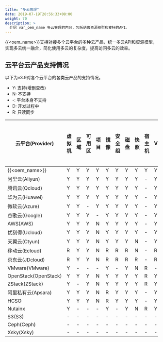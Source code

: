 ```yaml
---
title: "多云管理"
date: 2019-07-19T20:56:33+08:00
weight: 70
description: >
  介绍 var_oem_name 多云管理的内容，包括纳管资源模型和支持的API。
---
```


{{<oem_name>}}支持对接多个云平台的多种云产品，统一多云API和资源模型，实现多云统一融合，简化使用多云的复杂度，提高访问多云的效率。

## 云平台云产品支持情况

以下为v3.9对各个云平台的各类云产品的支持情况。

- Y: 支持(增删查改)
- N: 不支持
- -: 平台本身不支持
- D: 开发过程中
- R: 只读同步

| 云平台(Provider)        | 虚拟机 | 区域 | 可用区 | 项目 | 镜像 | 安全组 | 磁盘 | 快照 | 宿主机 | VPC | 弹性网卡 | 二层网络 | EIP | NAT | 负载均衡 | WAF | DNS | VPC互联 | VPC对等连接 | 路由表 | CDN | IPv6网关 | RDS | MongoDB | 弹性缓存 | 对象存储 | NAS | Kafka | Elasticsearch | 应用程序服务 | 容器 | IAM | 标签 | 操作日志 |
|----------------------|-----|----|-----|----|----|-----|----|----|-----|-----|------|------|-----|-----|------|-----|-----|-------|---------|-----|-----|--------|-----|---------|------|------|-----|-------|---------------|--------|----|-----|----|------|
| {{<oem_name>}}  | Y   | Y  | Y   | Y  | Y  | Y   | Y  | Y  | Y   | Y   | Y    | Y    | Y   | -   | Y    | -   | Y   | -     | -       | Y   | N   | -      | -   | N       | -    | -    | -   | -     | -             | -      | Y  | Y   | Y  | Y    |
| 阿里云(Aliyun)          | Y   | Y  | Y   | Y  | Y  | Y   | Y  | Y  | -   | Y   | R    | -    | Y   | Y   | Y    | R   | Y   | R     | N       | R   | R   | N      | Y   | R       | Y    | Y    | Y   | R     | N             | N      | R  | Y   | Y  | Y    |
| 腾讯云(Qcloud)          | Y   | Y  | Y   | Y  | Y  | Y   | Y  | Y  | -   | Y   | R    | -    | Y   | R   | Y    | N   | Y   | R     | R       | R   | R   | N      | Y   | R       | Y    | Y    | N   | R     | R             | N      | R  | Y   | Y  | Y    |
| 华为云(Huawei)          | Y   | Y  | Y   | Y  | Y  | Y   | Y  | Y  | -   | Y   | R    | -    | Y   | Y   | Y    | N   | N   | N     | R       | R   | N   | N      | Y   | N       | Y    | Y    | Y   | N     | N             | N      | N  | Y   | Y  | Y    |
| 微软云(Azure)           | Y   | Y  | -   | Y  | Y  | Y   | Y  | Y  | -   | Y   | R    | -    | Y   | -   | R    | R   | N   | N     | N       | N   | N   | N      | R   | N       | N    | Y    | N   | N     | N             | R      | R  | Y   | Y  | Y    |
| 谷歌云(Google)          | Y   | Y  | Y   | -  | Y  | Y   | Y  | Y  | -   | Y   | -    | -    | Y   | N   | R    | N   | N   | N     | N       | N   | N   | N      | Y   | N       | N    | Y    | N   | N     | N             | N      | N  | Y   | Y  | N    |
| AWS(AWS)             | Y   | Y  | Y   | N  | Y  | Y   | Y  | Y  | -   | Y   | N    | -    | Y   | R   | Y    | R   | Y   | N     | R       | R   | N   | N      | R   | N       | N    | Y    | N   | N     | N             | N      | N  | Y   | Y  | Y    |
| 优刻得(Ucloud)          | Y   | Y  | Y   | N  | Y  | Y   | Y  | Y  | -   | Y   | Y    | -    | Y   | N   | N    | N   | N   | N     | N       | N   | N   | N      | N   | N       | N    | Y    | N   | N     | N             | N      | N  | N   | N  | N    |
| 天翼云(Ctyun)           | Y   | Y  | Y   | N  | Y  | Y   | Y  | N  | -   | Y   | N    | -    | Y   | N   | N    | N   | N   | N     | N       | N   | N   | N      | N   | N       | N    | N    | N   | N     | N             | N      | N  | N   | N  | N    |
| 移动云(Ecloud)          | R   | Y  | Y   | N  | R  | R   | R  | N  | -   | R   | -    | -    | R   | N   | N    | N   | N   | N     | N       | N   | N   | N      | N   | N       | N    | N    | N   | N     | N             | N      | N  | N   | N  | N    |
| 京东云(JDcloud)         | R   | Y  | Y   | N  | R  | R   | R  | R  | -   | R   | N    | -    | R   | N   | N    | N   | N   | N     | N       | N   | N   | N      | N   | N       | N    | N    | N   | N     | N             | N      | N  | N   | N  |      |
| VMware(VMware)       | Y   | -  | -   | -  | Y  | -   | Y  | N  | R   | -   | -    | -    | -   | -   | -    | -   | -   | -     | -       | -   | N   | N      | -   | N       | -    | -    | -   | N     | -             | -      | N  | -   | N  | -    |
| OpenStack(OpenStack) | Y   | Y  | Y   | N  | Y  | Y   | Y  | Y  | R   | Y   | R    | -    | Y   | N   | Y    | -   | N   | -     | -       | R   | N   | N      | -   | N       | -    | N    | N   | N     | -             | -      | N  | N   | Y  | N    |
| ZStack(ZStack)       | Y   | -  | Y   | N  | Y  | Y   | Y  | Y  | R   | Y   | R    | -    | Y   | -   | N    | -   | N   | -     | -       | N   | N   | N      | -   | N       | -    | -    | N   | N     | -             | -      | N  | N   | N  | N    |
| 阿里私有云(Apsara)        | Y   | Y  | Y   | N  | R  | Y   | Y  | Y  | -   | Y   | R    | -    | Y   | R   | Y    | -   | N   | N     | N       | R   | N   | R      | Y   | N       | Y    | -    | N   | N     | -             | -      | N  | N   | N  | N    |
| HCSO                 | Y   | Y  | Y   | N  | R  | Y   | Y  | Y  | -   | Y   | R    | -    | Y   | R   | R    | -   | N   | N     | N       | N   | N   | N      | Y   | N       | N    | -    | N   | N     | -             | -      | N  | N   | N  | N    |
| Nutainx              | Y   | -  | -   | -  | Y  | -   | Y  | N  | R   | Y   | R    | Y    | -   | -   | -    | -   | -   | -     | N       | -   | N   | -      | -   | -       | -    | N    | -   | -     | N             | -      | -  | -   |    |      |
| S3(S3)               | -   | -  | -   | -  | -  | -   | -  | -  | -   | -   | -    | -    | -   | -   | -    | -   | -   | -     | -       | -   | -   | -      | -   | -       | -    | Y    | -   | -     | -             | -      | -  | -   | -  | -    |
| Ceph(Ceph)           | -   | -  | -   | -  | -  | -   | -  | -  | -   | -   | -    | -    | -   | -   | -    | -   | -   | -     | -       | -   | -   | -      | -   | -       | -    | Y    | -   | -     | -             | -      | -  | -   | -  | -    |
| Xsky(Xsky)           | -   | -  | -   | -  | -  | -   | -  | -  | -   | -   | -    | -    | -   | -   | -    | -   | -   | -     | -       | -   | -   | -      | -   | -       | -    | Y    | -   | -     | -             | -      | -  | -   | -  | -    |
